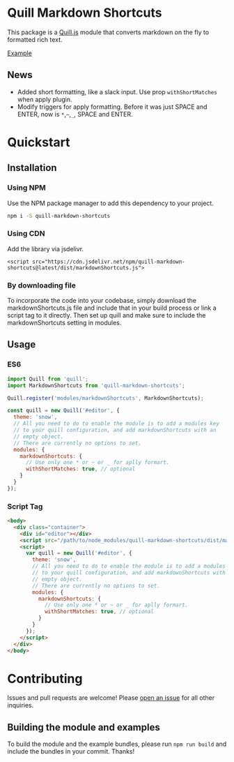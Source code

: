 # Quill Markdown Shortcuts

This package is a [Quill.js](https://quilljs.com) module that converts markdown on the fly to formatted rich text.

[Example](https://github.com/rogeriomq/quill-markdown-shortcuts/)

## News
 - Added short formatting, like a slack input. Use prop `withShortMatches` when apply plugin.
 - Modify triggers for apply formatting.
    Before it was just SPACE and ENTER, now is `*`,`~`,`_`, SPACE and ENTER.

# Quickstart

## Installation

### Using NPM

Use the NPM package manager to add this dependency to your project.

```bash
npm i -S quill-markdown-shortcuts
```

### Using CDN

Add the library via jsdelivr.

```
<script src="https://cdn.jsdelivr.net/npm/quill-markdown-shortcuts@latest/dist/markdownShortcuts.js">
```

### By downloading file

To incorporate the code into your codebase, simply download the markdownShortcuts.js file and include that in your build process or link a script tag to it directly. Then set up quill and make sure to include the markdownShortcuts setting in modules.

## Usage

### ES6

```js
import Quill from 'quill';
import MarkdownShortcuts from 'quill-markdown-shortcuts';

Quill.register('modules/markdownShortcuts', MarkdownShortcuts);

const quill = new Quill('#editor', {
  theme: 'snow',
  // All you need to do to enable the module is to add a modules key
  // to your quill configuration, and add markdownShortcuts with an
  // empty object.
  // There are currently no options to set.
  modules: {
    markdownShortcuts: {
      // Use only one * or ~ or _ for aplly formart.
      withShortMatches: true, // optional
    }
  }
});
```

### Script Tag

```html
<body>
  <div class="container">
    <div id="editor"></div>
    <script src="/path/to/node_modules/quill-markdown-shortcuts/dist/markdownShortcuts.js"></script>
    <script>
      var quill = new Quill('#editor', {
        theme: 'snow',
        // All you need to do to enable the module is to add a modules key
        // to your quill configuration, and add markdownShortcuts with an
        // empty object.
        // There are currently no options to set.
        modules: {
          markdownShortcuts: {
            // Use only one * or ~ or _ for aplly formart.
            withShortMatches: true, // optional
          }
        }
      });
    </script>
  </div>
</body>
```

# Contributing

Issues and pull requests are welcome! Please [open an issue](https://github.com/patleeman/quill-markdown-shortcuts/issues) for all other inquiries.

## Building the module and examples

To build the module and the example bundles, please run `npm run build` and include the bundles in your commit. Thanks!

